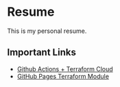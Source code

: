 # Resume
This is my personal resume.

## Important Links

* [Github Actions + Terraform Cloud](https://github.com/patrick-andrew-jain-taylor/github-actions-terraform-cloud-gh-pages)
* [GitHub Pages Terraform Module](https://github.com/patrick-andrew-jain-taylor/terraform-github-pages)
